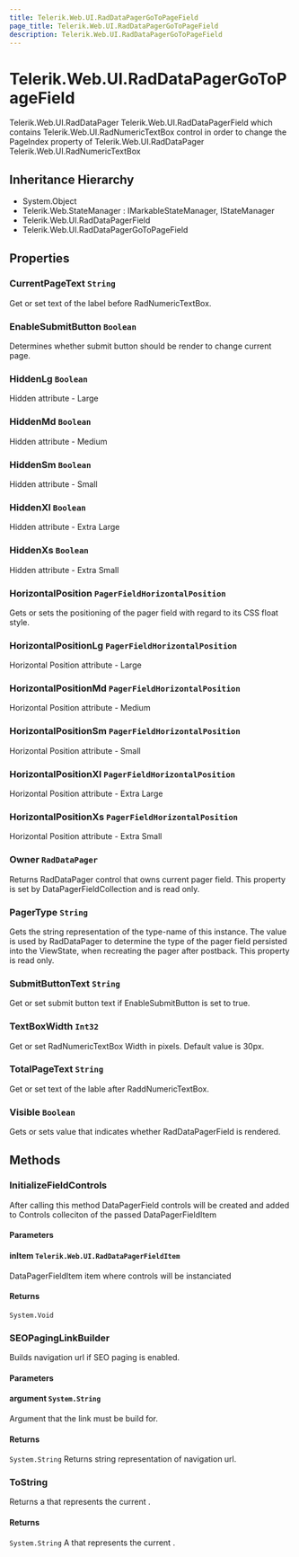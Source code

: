 ```yaml
---
title: Telerik.Web.UI.RadDataPagerGoToPageField
page_title: Telerik.Web.UI.RadDataPagerGoToPageField
description: Telerik.Web.UI.RadDataPagerGoToPageField
---
```


# Telerik.Web.UI.RadDataPagerGoToPageField

Telerik.Web.UI.RadDataPager Telerik.Web.UI.RadDataPagerField which contains Telerik.Web.UI.RadNumericTextBox control in order to
            change the PageIndex property of Telerik.Web.UI.RadDataPager Telerik.Web.UI.RadNumericTextBox

## Inheritance Hierarchy

* System.Object
* Telerik.Web.StateManager : IMarkableStateManager, IStateManager
* Telerik.Web.UI.RadDataPagerField
* Telerik.Web.UI.RadDataPagerGoToPageField

## Properties

###  CurrentPageText `String`

Get or set text of the label before RadNumericTextBox.

###  EnableSubmitButton `Boolean`

Determines whether submit button should be render to change current page.

###  HiddenLg `Boolean`

Hidden attribute - Large

###  HiddenMd `Boolean`

Hidden attribute - Medium

###  HiddenSm `Boolean`

Hidden attribute - Small

###  HiddenXl `Boolean`

Hidden attribute - Extra Large

###  HiddenXs `Boolean`

Hidden attribute - Extra Small

###  HorizontalPosition `PagerFieldHorizontalPosition`

Gets or sets the positioning of the pager field with regard to its CSS float style.

###  HorizontalPositionLg `PagerFieldHorizontalPosition`

Horizontal Position attribute - Large

###  HorizontalPositionMd `PagerFieldHorizontalPosition`

Horizontal Position attribute - Medium

###  HorizontalPositionSm `PagerFieldHorizontalPosition`

Horizontal Position attribute - Small

###  HorizontalPositionXl `PagerFieldHorizontalPosition`

Horizontal Position attribute - Extra Large

###  HorizontalPositionXs `PagerFieldHorizontalPosition`

Horizontal Position attribute - Extra Small

###  Owner `RadDataPager`

Returns RadDataPager control that owns current pager field.
            This property is set by DataPagerFieldCollection and is read only.

###  PagerType `String`

Gets the string representation of the type-name of this instance. The value is
            used by RadDataPager to determine the type of the pager field persisted into the ViewState, when
            recreating the pager after postback. This property is read only.

###  SubmitButtonText `String`

Get or set submit button text if EnableSubmitButton is set to true.

###  TextBoxWidth `Int32`

Get or set RadNumericTextBox Width in pixels. Default value is 30px.

###  TotalPageText `String`

Get or set text of the lable after RaddNumericTextBox.

###  Visible `Boolean`

Gets or sets value that indicates whether RadDataPagerField is rendered.

## Methods

###  InitializeFieldControls

After calling this method DataPagerField controls will be created and added to Controls colleciton
            of the passed DataPagerFieldItem

#### Parameters

#### inItem `Telerik.Web.UI.RadDataPagerFieldItem`

DataPagerFieldItem item where controls will be instanciated

#### Returns

`System.Void` 

###  SEOPagingLinkBuilder

Builds navigation url if SEO paging is enabled.

#### Parameters

#### argument `System.String`

Argument that the link must be build for.

#### Returns

`System.String` Returns string representation of navigation url.

###  ToString

Returns a  that represents the
            current .

#### Returns

`System.String` A  that represents the current .

